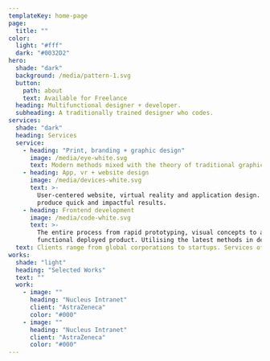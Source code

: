 ```yaml
---
templateKey: home-page
page:
  title: ""
color:
  light: "#fff"
  dark: "#0032D2"
hero:
  shade: "dark"
  background: /media/pattern-1.svg
  button:
    path: about
    text: Available for Freelance
  heading: Multifunctional designer + developer.
  subheading: A traditionally trained designer who codes.
services:
  shade: "dark"
  heading: Services
  service:
    - heading: "Print, branding + graphic design"
      image: /media/eye-white.svg
      text: Modern methods mixed with the theory of traditional graphic design. Providing the full brand to product design package.
    - heading: App, vr + website design
      image: /media/devices-white.svg
      text: >-
        User-centered website, virtual reality and application design. Using Agile methods to
        produce quick and impactful results.
    - heading: Frontend development
      image: /media/code-white.svg
      text: >-
        The entire process from rapid prototyping, visual concepts to a fully
        functional deployed product. Utilising the latest methods in development.
  text: Clients range from global corporations to startups. Services offered to these clients have included virtual reality experience design, branding, product design and development.
works:
  shade: "light"
  heading: "Selected Works"
  text: ""
  work:
    - image: ""
      heading: "Nucleus Intranet"
      client: "AstraZeneca"
      color: "#000"
    - image: ""
      heading: "Nucleus Intranet"
      client: "AstraZeneca"
      color: "#000"
---
```


